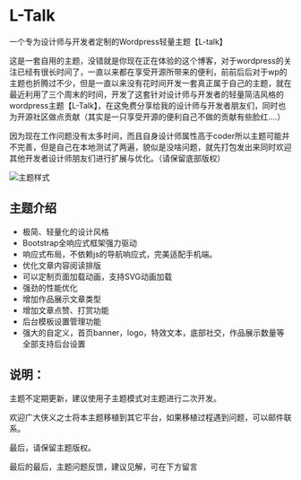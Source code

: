 # L-Talk
一个专为设计师与开发者定制的Wordpress轻量主题【L-talk】

这是一套自用的主题，没错就是你现在正在体验的这个博客，对于wordpress的关注已经有很长时间了，一直以来都在享受开源所带来的便利，前前后后对于wp的主题也折腾过不少，但是一直以来没有花时间开发一套真正属于自己的主题，就在最近利用了三个周末的时间，开发了这套针对设计师与开发者的轻量简洁风格的wordpress主题【L-Talk】，在这免费分享给我的设计师与开发者朋友们，同时也为开源社区做点贡献（其实是一只享受开源的便利自己不做的贡献有些脸红….）

因为现在工作问题没有太多时间，而且自身设计师属性高于coder所以主题可能并不完善，但是自己在本地测试了两遍，貌似是没啥问题，就先打包发出来同时欢迎其他开发者设计师朋友们进行扩展与优化。（请保留底部版权）

![主题样式](https://github.com/limileo/L-Talk/blob/master/images/l-talk.jpg)

## 主题介绍
 

- 极简、轻量化的设计风格
- Bootstrap全响应式框架强力驱动
- 响应式布局，不依赖js的导航响应式，完美适配手机端。
- 优化文章内容阅读排版
- 可以定制页面加载动画，支持SVG动画加载
- 强劲的性能优化
- 增加作品展示文章类型
- 增加文章点赞、打赏功能
- 后台模板设置管理功能
- 强大的自定义，首页banner，logo，特效文本，底部社交，作品展示数量等全部支持后台设置
 
## 说明：
主题不定期更新，建议使用子主题模式对主题进行二次开发。

欢迎广大侠义之士将本主题移植到其它平台，如果移植过程遇到问题，可以邮件联系。

最后，请保留主题版权。

最后的最后，主题问题反馈，建议见解，可在下方留言

